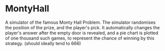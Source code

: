 # MontyHall
A simulator of the famous Monty Hall Problem. The simulator randomises the position of the prize, and the player's pick. It automatically changes the player's answer after the empty door is revealed, and a pie chart is plotted of one thousand such games, to represent the chance of winning by this strategy. (should ideally tend to 666)
